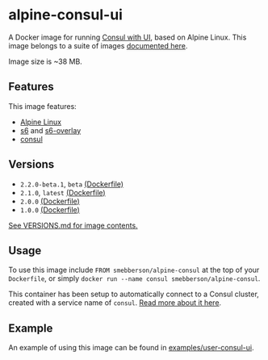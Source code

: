 # alpine-consul-ui

A Docker image for running [Consul with UI][consul], based on Alpine Linux.
This image belongs to a suite of images [documented here][dockeralpine].

Image size is ~38 MB.

## Features

This image features:

- [Alpine Linux][alpinelinux]
- [s6][s6] and [s6-overlay][s6overlay]
- [consul][consul]

## Versions

- `2.2.0-beta.1`, `beta` [(Dockerfile)](https://github.com/smebberson/docker-alpine/blob/alpine-consul-ui-v2.2.0-beta.1/alpine-consul-ui/Dockerfile)
- `2.1.0`, `latest` [(Dockerfile)](https://github.com/smebberson/docker-alpine/blob/alpine-consul-ui-v2.1.0/alpine-consul-ui/Dockerfile)
- `2.0.0` [(Dockerfile)](https://github.com/smebberson/docker-alpine/blob/alpine-consul-ui-v2.0.0/alpine-consul-ui/Dockerfile)
- `1.0.0` [(Dockerfile)](https://github.com/smebberson/docker-alpine/blob/alpine-consul-ui-v1.0.0/alpine-consul-ui/Dockerfile)

[See VERSIONS.md for image contents.](https://github.com/smebberson/docker-alpine/blob/master/alpine-consul-ui/VERSIONS.md)

## Usage

To use this image include `FROM smebberson/alpine-consul` at the top of your `Dockerfile`, or simply `docker run --name consul smebberson/alpine-consul`.

This container has been setup to automatically connect to a Consul cluster, created with a service name of `consul`. [Read more about it here](https://github.com/smebberson/docker-alpine/tree/master//alpine-consul).

## Example

An example of using this image can be found in [examples/user-consul-ui][example].

[dockeralpine]: https://github.com/smebberson/docker-alpine
[s6]: http://www.skarnet.org/software/s6/
[s6overlay]: https://github.com/just-containers/s6-overlay
[alpinelinux]: https://www.alpinelinux.org/
[consul]: https://consul.io/
[alpineconsul]: https://registry.hub.docker.com/u/smebberson/alpine-consul/
[example]: https://github.com/smebberson/docker-alpine/tree/master/examples/user-consul-ui
